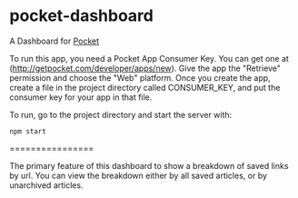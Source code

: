 pocket-dashboard
================

A Dashboard for [Pocket](http://getpocket.com/)

To run this app, you need a Pocket App Consumer Key. You can get one at (http://getpocket.com/developer/apps/new). Give the app the "Retrieve" permission and choose the "Web" platform. Once you create the app, create a file in the project directory called CONSUMER_KEY, and put the consumer key for your app in that file.

To run, go to the project directory and start the server with:

```
npm start
```

================

The primary feature of this dashboard to show a breakdown of saved links by url. You can view the breakdown either by all saved articles, or by unarchived articles.
